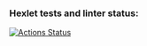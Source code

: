### Hexlet tests and linter status:
[![Actions Status](https://github.com/NLastya/python-project-49/workflows/hexlet-check/badge.svg)](https://github.com/NLastya/python-project-49/actions)
